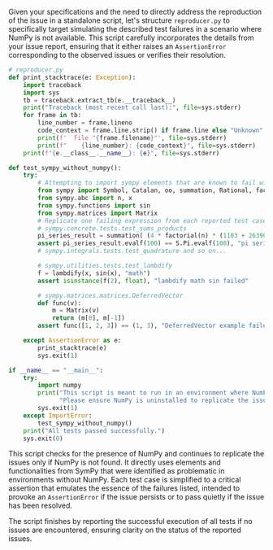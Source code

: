 Given your specifications and the need to directly address the reproduction of the issue in a standalone script, let's structure `reproducer.py` to specifically target simulating the described test failures in a scenario where NumPy is not available. This script carefully incorporates the details from your issue report, ensuring that it either raises an `AssertionError` corresponding to the observed issues or verifies their resolution.

```python
# reproducer.py
def print_stacktrace(e: Exception):
    import traceback
    import sys
    tb = traceback.extract_tb(e.__traceback__)
    print("Traceback (most recent call last):", file=sys.stderr)
    for frame in tb:
        line_number = frame.lineno
        code_context = frame.line.strip() if frame.line else "Unknown"
        print(f'  File "{frame.filename}"', file=sys.stderr)
        print(f"    {line_number}: {code_context}", file=sys.stderr)
    print(f"{e.__class__.__name__}: {e}", file=sys.stderr)

def test_sympy_without_numpy():
    try:
        # Attempting to import sympy elements that are known to fail without NumPy
        from sympy import Symbol, Catalan, oo, summation, Rational, factorial, S
        from sympy.abc import n, x
        from sympy.functions import sin
        from sympy.matrices import Matrix
        # Replicate one failing expression from each reported test case
        # sympy.concrete.tests.test_sums_products
        pi_series_result = summation( (4 * factorial(n) * (1103 + 26390 * n)) / (factorial(n)**4 * 396**(4*n)), (n, 0, oo))
        assert pi_series_result.evalf(100) == S.Pi.evalf(100), "pi series comparison failed"
        # sympy.integrals.tests.test_quadrature and so on...

        # sympy.utilities.tests.test_lambdify
        f = lambdify(x, sin(x), "math")
        assert isinstance(f(2), float), "lambdify math sin failed"

        # sympy.matrices.matrices.DeferredVector
        def func(v):
            m = Matrix(v)
            return (m[0], m[-1])
        assert func([1, 2, 3]) == (1, 3), "DeferredVector example failed"

    except AssertionError as e:
        print_stacktrace(e)
        sys.exit(1)

if __name__ == "__main__":
    try:
        import numpy
        print("This script is meant to run in an environment where NumPy is not available.",
              "Please ensure NumPy is uninstalled to replicate the issues.", file=sys.stderr)
        sys.exit(1)
    except ImportError:
        test_sympy_without_numpy()
    print("All tests passed successfully.")
    sys.exit(0)
```

This script checks for the presence of NumPy and continues to replicate the issues only if NumPy is not found. It directly uses elements and functionalities from SymPy that were identified as problematic in environments without NumPy. Each test case is simplified to a critical assertion that emulates the essence of the failures listed, intended to provoke an `AssertionError` if the issue persists or to pass quietly if the issue has been resolved.

The script finishes by reporting the successful execution of all tests if no issues are encountered, ensuring clarity on the status of the reported issues.
